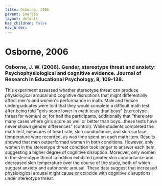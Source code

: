 ```yaml
---
title: Osborne, 2006
parent: Sources
layout: default
has_children: false
nav_order: 
---
```


# Osborne, 2006

### Osborne, J. W. (2006). Gender, stereotype threat and anxiety: Psychophysiological and cognitive evidence. Journal of Research in Educational Psychology, 8, 109-138.

This experiment assessed whether stereotype threat can produce physiological arousal and cognitive disruptions that might differentially affect men's and women's performance in math. Male and female undergraduates were told that they would complete a difficult math test after being told "girls score lower in math tests than boys" (stereotype threat for women) or, for half the participants, additionally that "there are many cases where girls score as well or better than boys...these tests have never shown gender differences" (control). While students completed the math test, measures of heart rate, skin conductance, and skin surface temperature were recorded, as was time spent on each math item. Results showed that men outperformed women in both conditions. However, only women in the stereotype threat condition took longer to answer each item, suggesting a higher degree of cognitive disruption. Moreover, only women in the stereotype threat condition exhibited greater skin conductance and decreased skin temperature over the course of the study, both of which suggest anxiety and autonomic arousal. These data suggest that increased physiological arousal might cause or coincide with cognitive disruptions under stereotype threat.
